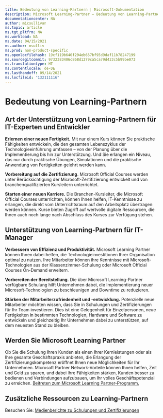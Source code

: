 ```yaml
---
title: Bedeutung von Learning-Partnern | Microsoft-Dokumentation
description: Microsoft Learning-Partner – Bedeutung von Learning-Partnern
documentationcenter: NA
author: micsullivan
ms.topic: article
ms.tgt_pltfrm: NA
ms.workload: NA
ms.date: 04/15/2021
ms.author: msulliv
ms.prod: non-product-specific
ms.openlocfilehash: 19cf119b640f294eb657bf95d9daf11b78247199
ms.sourcegitcommit: 9732383406c868d1279ca5ca79d423c5b99be073
ms.translationtype: HT
ms.contentlocale: de-DE
ms.lasthandoff: 09/14/2021
ms.locfileid: "132111116"
---
```

# <a name="value-of-learning-partners"></a>Bedeutung von Learning-Partnern

## <a name="how-learning-partners-help-it-professionals-and-developers"></a>Art der Unterstützung von Learning-Partnern für IT-Experten und Entwickler

**Erlernen einer neuen Fertigkeit.** Mit nur einem Kurs können Sie praktische Fähigkeiten entwickeln, die den gesamten Lebenszyklus der Technologieeinführung umfassen – von der Planung über die Implementierung bis hin zur Unterstützung. Und Sie erlangen ein Niveau, das nur durch praktische Übungen, Simulationen und die praktische Anwendung von Fertigkeiten gelehrt werden kann.

**Vorbereitung auf die Zertifizierung.** Microsoft Official Courses werden unter Berücksichtigung der Microsoft-Zertifizierung entwickelt und von branchenqualifizierten Kursleitern unterrichtet.

**Starten einer neuen Karriere.** Die Branchen-Kursleiter, die Microsoft Official Courses unterrichten, können Ihnen helfen, IT-Kenntnisse zu erlangen, die direkt vom Unterrichtsraum auf den Arbeitsplatz übertragen werden können. Kurse bieten Zugriff auf wertvolle digitale Ressourcen, die Ihnen auch noch lange nach Abschluss des Kurses zur Verfügung stehen.

## <a name="how-learning-partners-help-it-managers"></a>Unterstützung von Learning-Partnern für IT-Manager

**Verbessern von Effizienz und Produktivität.** Microsoft Learning Partner können Ihnen dabei helfen, die Technologieinvestitionen Ihrer Organisation optimal zu nutzen. Ihre Mitarbeiter können ihre Kenntnisse mit Microsoft-Technologien aus der Klassenzimmer-Schulung oder Microsoft Official Courses On-Demand erweitern.

**Vorbereiten der Bereitstellung.** Die über Microsoft Learning-Partner verfügbare Schulung hilft Unternehmen dabei, die Implementierung neuer Microsoft-Technologien zu beschleunigen und Downtime zu reduzieren. 

**Stärken der Mitarbeiterzufriedenheit und -entwicklung.** Potenzielle neue Mitarbeiter möchten wissen, dass Sie in Schulungen und Zertifizierungen für Ihr Team investieren. Dies ist eine Gelegenheit für Einzelpersonen, neue Fertigkeiten in bestimmten Technologien, Hardware und Software zu entwickeln und gleichzeitig Ihr Unternehmen dabei zu unterstützen, auf dem neuesten Stand zu bleiben.

## <a name="become-a-microsoft-learning-partner"></a>Werden Sie Microsoft Learning Partner

Ob Sie die Schulung Ihren Kunden als einen Ihrer Kernleistungen oder als Ihre gesamte Geschäftspraxis anbieten, die Erlangung der Zertifizierungskompetenz eröffnet Ihnen neue Möglichkeiten für Ihr Unternehmen. Microsoft Partner Network-Vorteile können Ihnen helfen, Zeit und Geld zu sparen, und dabei Ihre Fähigkeiten stärken, Kunden besser zu bedienen und Verbindungen aufzubauen, um Ihr volles Geschäftspotenzial zu erreichen. [Beitreten zum Microsoft Learning Partner-Programm.](https://partner.microsoft.com/membership/learning-partners)

## <a name="additional-resources-about-learning-partners"></a>Zusätzliche Ressourcen zu Learning-Partnern

Besuchen Sie: [Medienberichte zu Schulungen und Zertifizierungen](/learn/certifications/media)